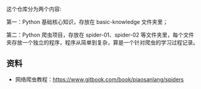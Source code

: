这个仓库分为两个内容:

第一：Python 基础核心知识，存放在 basic-knowledge 文件夹里；

第二：Python 爬虫项目，存放在 spider-01、spider-02 等文件夹里，每个文件夹存放一个独立的程序，程序从简单到复杂，算是一个针对爬虫的学习过程记录。
## 资料
* 网络爬虫教程：https://www.gitbook.com/book/piaosanlang/spiders
